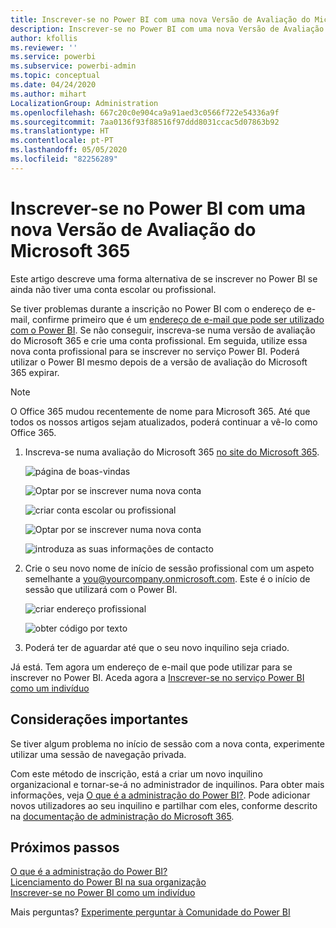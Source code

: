 ```yaml
---
title: Inscrever-se no Power BI com uma nova Versão de Avaliação do Microsoft 365
description: Inscrever-se no Power BI com uma nova Versão de Avaliação do Microsoft 365
author: kfollis
ms.reviewer: ''
ms.service: powerbi
ms.subservice: powerbi-admin
ms.topic: conceptual
ms.date: 04/24/2020
ms.author: mihart
LocalizationGroup: Administration
ms.openlocfilehash: 667c20c0e904ca9a91aed3c0566f722e54336a9f
ms.sourcegitcommit: 7aa0136f93f88516f97ddd8031ccac5d07863b92
ms.translationtype: HT
ms.contentlocale: pt-PT
ms.lasthandoff: 05/05/2020
ms.locfileid: "82256289"
---
```

# <a name="signing-up-for-power-bi-with-a-new-microsoft-365-trial"></a>Inscrever-se no Power BI com uma nova Versão de Avaliação do Microsoft 365

Este artigo descreve uma forma alternativa de se inscrever no Power BI se ainda não tiver uma conta escolar ou profissional. 

Se tiver problemas durante a inscrição no Power BI com o endereço de e-mail, confirme primeiro que é um [endereço de e-mail que pode ser utilizado com o Power BI](service-self-service-signup-for-power-bi.md#supported-email-addresses). Se não conseguir, inscreva-se numa versão de avaliação do Microsoft 365 e crie uma conta profissional. Em seguida, utilize essa nova conta profissional para se inscrever no serviço Power BI. Poderá utilizar o Power BI mesmo depois de a versão de avaliação do Microsoft 365 expirar.

> [!NOTE]
> O Office 365 mudou recentemente de nome para Microsoft 365. Até que todos os nossos artigos sejam atualizados, poderá continuar a vê-lo como Office 365.

1. Inscreva-se numa avaliação do Microsoft 365 [no site do Microsoft 365](https://www.microsoft.com/en-us/microsoft-365/business/compare-more-office-365-for-business-plans).

    ![página de boas-vindas](media/service-admin-signing-up-for-power-bi-with-a-new-office-365-trial/power-bi-try-now.png)

    ![Optar por se inscrever numa nova conta](media/service-admin-signing-up-for-power-bi-with-a-new-office-365-trial/power-bi-existing.png)

    ![criar conta escolar ou profissional](media/service-admin-signing-up-for-power-bi-with-a-new-office-365-trial/power-bi-create-email.png)

    ![Optar por se inscrever numa nova conta](media/service-admin-signing-up-for-power-bi-with-a-new-office-365-trial/power-bi-no-email.png)

    ![introduza as suas informações de contacto](media/service-admin-signing-up-for-power-bi-with-a-new-office-365-trial/power-bi-welcome-you.png)

    

1. Crie o seu novo nome de início de sessão profissional com um aspeto semelhante a you@yourcompany.onmicrosoft.com. Este é o início de sessão que utilizará com o Power BI.

    ![criar endereço profissional](media/service-admin-signing-up-for-power-bi-with-a-new-office-365-trial/power-bi-create-address.png)

    ![obter código por texto](media/service-admin-signing-up-for-power-bi-with-a-new-office-365-trial/power-bi-robot.png)    

1. Poderá ter de aguardar até que o seu novo inquilino seja criado. 

Já está.  Tem agora um endereço de e-mail que pode utilizar para se inscrever no Power BI. Aceda agora a [Inscrever-se no serviço Power BI como um indivíduo](service-self-service-signup-for-power-bi.md)





## <a name="important-considerations"></a>Considerações importantes
Se tiver algum problema no início de sessão com a nova conta, experimente utilizar uma sessão de navegação privada.    

Com este método de inscrição, está a criar um novo inquilino organizacional e tornar-se-á no administrador de inquilinos. Para obter mais informações, veja [O que é a administração do Power BI?](service-admin-administering-power-bi-in-your-organization.md). Pode adicionar novos utilizadores ao seu inquilino e partilhar com eles, conforme descrito na [documentação de administração do Microsoft 365](https://support.office.com/en-sg/article/Add-users-individually-to-Office-365---Admin-Help-1970f7d6-03b5-442f-b385-5880b9c256ec).

## <a name="next-steps"></a>Próximos passos

[O que é a administração do Power BI?](service-admin-administering-power-bi-in-your-organization.md)  
[Licenciamento do Power BI na sua organização](service-admin-licensing-organization.md)  
[Inscrever-se no Power BI como um indivíduo](service-self-service-signup-for-power-bi.md)

Mais perguntas? [Experimente perguntar à Comunidade do Power BI](https://community.powerbi.com/)